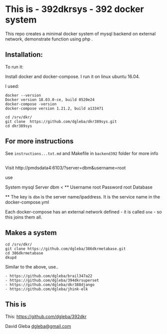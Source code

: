 # This is - 392dkrsys - 392 docker system

This repo creates a minimal docker system of mysql backend on external network, demonstrate function using php .


## Installation:

To run it:  

Install docker and docker-compose. I run it on linux ubuntu 16.04.

I used:
```
docker --version
Docker version 18.03.0-ce, build 0520e24
docker-compose -version
docker-compose version 1.21.2, build a133471
```


```
cd /srv/dkr/
git clone  https://github.com/dgleba/dkr389sys.git 
cd dkr389sys
```

## For more instructions

See `instructions...txt.md` and Makefile in `backend392` folder for more info



##

Visit http://pmdsdata4:6103/?server=dbm&username=root

use 

System	mysql
Server	dbm    <  **
Username root
Password	root
Database	


 ** The key is `dbm` is the server name/ipaddress. It is the service name in the docker-compose.yml

Each docker-compose has an external network defined - it is called `one` - so this joins them all.



## Makes a system

```
cd /srv/dkr/
git clone https://github.com/dgleba/386dkrmetabase.git
cd 386dkrmetabase
dkupd
```

Similar to the above, use..

	- https://github.com/dgleba/brail347a22
	- https://github.com/dgleba/394dkrsuperset
	- https://github.com/dgleba/dkr388django
	- https://github.com/dgleba/jhink-elk

	

## This is

This: https://github.com/dgleba/392dkr  

David Gleba dgleba@gmail.com
